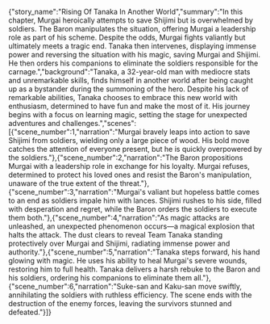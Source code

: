 {"story_name":"Rising Of Tanaka In Another World","summary":"In this chapter, Murgai heroically attempts to save Shijimi but is overwhelmed by soldiers. The Baron manipulates the situation, offering Murgai a leadership role as part of his scheme. Despite the odds, Murgai fights valiantly but ultimately meets a tragic end. Tanaka then intervenes, displaying immense power and reversing the situation with his magic, saving Murgai and Shijimi. He then orders his companions to eliminate the soldiers responsible for the carnage.","background":"Tanaka, a 32-year-old man with mediocre stats and unremarkable skills, finds himself in another world after being caught up as a bystander during the summoning of the hero. Despite his lack of remarkable abilities, Tanaka chooses to embrace this new world with enthusiasm, determined to have fun and make the most of it. His journey begins with a focus on learning magic, setting the stage for unexpected adventures and challenges.","scenes":[{"scene_number":1,"narration":"Murgai bravely leaps into action to save Shijimi from soldiers, wielding only a large piece of wood. His bold move catches the attention of everyone present, but he is quickly overpowered by the soldiers."},{"scene_number":2,"narration":"The Baron propositions Murgai with a leadership role in exchange for his loyalty. Murgai refuses, determined to protect his loved ones and resist the Baron's manipulation, unaware of the true extent of the threat."},{"scene_number":3,"narration":"Murgai's valiant but hopeless battle comes to an end as soldiers impale him with lances. Shijimi rushes to his side, filled with desperation and regret, while the Baron orders the soldiers to execute them both."},{"scene_number":4,"narration":"As magic attacks are unleashed, an unexpected phenomenon occurs—a magical explosion that halts the attack. The dust clears to reveal Team Tanaka standing protectively over Murgai and Shijimi, radiating immense power and authority."},{"scene_number":5,"narration":"Tanaka steps forward, his hand glowing with magic. He uses his ability to heal Murgai's severe wounds, restoring him to full health. Tanaka delivers a harsh rebuke to the Baron and his soldiers, ordering his companions to eliminate them all."},{"scene_number":6,"narration":"Suke-san and Kaku-san move swiftly, annihilating the soldiers with ruthless efficiency. The scene ends with the destruction of the enemy forces, leaving the survivors stunned and defeated."}]}